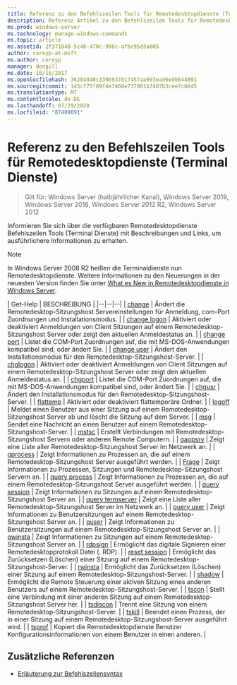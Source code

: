 ```yaml
---
title: Referenz zu den Befehlszeilen Tools für Remotedesktopdienste (Terminal Dienste)
description: Referenz Artikel zu den Befehlszeilen Tools für Remotedesktopdienste (RDS).
ms.prod: windows-server
ms.technology: manage-windows-commands
ms.topic: article
ms.assetid: 2f371848-5c48-470c-908c-afbc95d3a805
author: coreyp-at-msft
ms.author: coreyp
manager: dongill
ms.date: 10/16/2017
ms.openlocfilehash: 36204940c339b937817457aa993ead6ed6644891
ms.sourcegitcommit: 145cf75f89f4e7460e737861b7407b5cee7c6645
ms.translationtype: MT
ms.contentlocale: de-DE
ms.lasthandoff: 07/29/2020
ms.locfileid: "87409691"
---
```

# <a name="remote-desktop-services-terminal-services-command-line-tools-reference"></a>Referenz zu den Befehlszeilen Tools für Remotedesktopdienste (Terminal Dienste)

> Gilt für: Windows Server (halbjährlicher Kanal), Windows Server 2019, Windows Server 2016, Windows Server 2012 R2, Windows Server 2012

Informieren Sie sich über die verfügbaren Remotedesktopdienste Befehlszeilen Tools (Terminal Dienste) mit Beschreibungen und Links, um ausführlichere Informationen zu erhalten.

> [!NOTE]
> In Windows Server 2008 R2 heißen die Terminaldienste nun Remotedesktopdienste. Weitere Informationen zu den Neuerungen in der neuesten Version finden Sie unter [What es New in Remotedesktopdienste in Windows Server](/previous-versions/windows/it-pro/windows-server-2012-r2-and-2012/dn283323(v=ws.11)).

| Get-Help | BESCHREIBUNG |
|--|--|--|
| [change](change.md) | Ändert die Remotedesktop-Sitzungshost Servereinstellungen für Anmeldung, com-Port Zuordnungen und Installationsmodus. |
| [change logon](change-logon.md) | Aktiviert oder deaktiviert Anmeldungen von Client Sitzungen auf einem Remotedesktop-Sitzungshost Server oder zeigt den aktuellen Anmeldestatus an. |
| [change port](change-port.md) | Listet die COM-Port Zuordnungen auf, die mit MS-DOS-Anwendungen kompatibel sind, oder ändert Sie. |
| [change user](change-user.md) | Ändert den Installationsmodus für den Remotedesktop-Sitzungshost-Server. |
| [chglogon](chglogon.md) | Aktiviert oder deaktiviert Anmeldungen von Client Sitzungen auf einem Remotedesktop-Sitzungshost Server oder zeigt den aktuellen Anmeldestatus an. |
| [chgport](chgport.md) | Listet die COM-Port Zuordnungen auf, die mit MS-DOS-Anwendungen kompatibel sind, oder ändert Sie. |
| [chgusr](chgusr.md) | Ändert den Installationsmodus für den Remotedesktop-Sitzungshost-Server. |
| [flattemp](flattemp.md) | Aktiviert oder deaktiviert flattemporäre Ordner. |
| [logoff](logoff.md) | Meldet einen Benutzer aus einer Sitzung auf einem Remotedesktop-Sitzungshost Server ab und löscht die Sitzung auf dem Server. |
| [msg](msg.md) | Sendet eine Nachricht an einen Benutzer auf einem Remotedesktop-Sitzungshost-Server. |
| [mstsc](mstsc.md) | Erstellt Verbindungen mit Remotedesktop-Sitzungshost Servern oder anderen Remote Computern. |
| [qappsrv](qappsrv.md) | Zeigt eine Liste aller Remotedesktop-Sitzungshost Server im Netzwerk an. |
| [qprocess](qprocess.md) | Zeigt Informationen zu Prozessen an, die auf einem Remotedesktop-Sitzungshost Server ausgeführt werden. |
| [Frage](query.md) | Zeigt Informationen zu Prozessen, Sitzungen und Remotedesktop-Sitzungshost Servern an. |
| [query process](query-process.md) | Zeigt Informationen zu Prozessen an, die auf einem Remotedesktop-Sitzungshost Server ausgeführt werden. |
| [query session](query-session.md) | Zeigt Informationen zu Sitzungen auf einem Remotedesktop-Sitzungshost Server an. |
| [query termserver](query-termserver.md) | Zeigt eine Liste aller Remotedesktop-Sitzungshost Server im Netzwerk an. |
| [query user](query-user.md) | Zeigt Informationen zu Benutzersitzungen auf einem Remotedesktop-Sitzungshost Server an. |
| [quser](quser.md) | Zeigt Informationen zu Benutzersitzungen auf einem Remotedesktop-Sitzungshost Server an. |
| [qwinsta](qwinsta.md) | Zeigt Informationen zu Sitzungen auf einem Remotedesktop-Sitzungshost Server an. |
| [rdpsign](rdpsign.md) | Ermöglicht das digitale Signieren einer Remotedesktopprotokoll Datei (. RDP). |
| [reset session](reset-session.md) | Ermöglicht das Zurücksetzen (Löschen) einer Sitzung auf einem Remotedesktop-Sitzungshost-Server. |
| [rwinsta](rwinsta.md) | Ermöglicht das Zurücksetzen (Löschen) einer Sitzung auf einem Remotedesktop-Sitzungshost-Server. |
| [shadow](shadow.md) | Ermöglicht die Remote Steuerung einer aktiven Sitzung eines anderen Benutzers auf einem Remotedesktop-Sitzungshost-Server. |
| [tscon](tscon.md) | Stellt eine Verbindung mit einer anderen Sitzung auf einem Remotedesktop-Sitzungshost Server her. |
| [tsdiscon](tsdiscon.md) | Trennt eine Sitzung von einem Remotedesktop-Sitzungshost-Server. |
| [tskill](tskill.md) | Beendet einen Prozess, der in einer Sitzung auf einem Remotedesktop-Sitzungshost-Server ausgeführt wird. |
| [tsprof](tsprof.md) | Kopiert die Remotedesktopdienste Benutzer Konfigurationsinformationen von einem Benutzer in einen anderen. |

## <a name="additional-references"></a>Zusätzliche Referenzen

- [Erläuterung zur Befehlszeilensyntax](command-line-syntax-key.md)